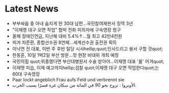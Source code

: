 # Latest News
-  부부싸움 중 아내 숨지게 한 30대 남편…국민참여재판서 징역 3년
-  "이재명 대구 오면 작업" 협박 전화 피의자에 구속영장 청구
-  올해 장애인연금, 지난해 대비 5.4%↑…월 최고 42만4천원
-  피겨 차준환, 종합선수권 8연패…세계선수권 출전권 획득
-  이낙연 전 대표, 이번 주 후반 탈당 시사hellip;quot;인사드리고 용서 구할 것quot;
-  한동훈, 10일 1박2일 부산 방문...첫 현장 비대위 개최 예정
-  국민의힘 quot;위중했다면 부산대병원서 수술 받아야...이재명 대표 '룰' 어겨quot;
-  이재명 피습, 이제 예고까지hellip;검찰 quot;이재명 대구 오면 작업한다quot;는 60대 구속영장
-  Paar lockt angeblich Frau aufs Feld und verbrennt sie
-  الأونروا : نزوح نحو 90 في المائة من سكان غزة قسرًا بسبب الحرب.
